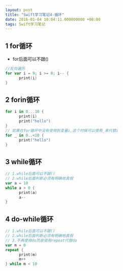 ```yaml
---
layout: post
title: "Swift学习笔记4-循环"
date: 2016-01-04 10:04:11.000000000 +08:00
tags: Swift学习笔记
---
```


## 1 for循环
- for后面可以不跟()
```swift
//反向遍历
for var i = 9; i >= 0; i-- { 
      print(i)
}
```

## 2 forin循环
```swift
for i in 0...10 { 
      print(i) 
      print("hello")
}
// 如果在for循环中没有使用到变量i,这个时候可以使用_来代替i
for _ in 0..<10 {
      print("hello")
}
```

## 3 while循环
```swift
// 1.while后面可以不跟() 
// 2.while后面判断必须有明确地真假
var a = 10
while a > 0 {
      print(a) 
      a--
}
```

## 4 do-while循环
```swift
// 1.while后面可以不跟()
// 2.while后面判断必须有明确地真假
// 3.不再使用do而是使用repeat代替do
var m = 0
repeat { 
      print(m) 
      m++
} while m < 10
```

